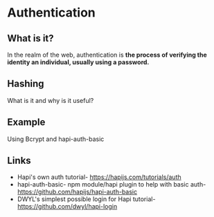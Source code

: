 # Authentication

## What is it?
In the realm of the web,
authentication is **the process of verifying the identity an individual, usually using a password.**

## Hashing
What is it and why is it useful?

## Example
Using Bcrypt and hapi-auth-basic

## Links
- Hapi's own auth tutorial- https://hapijs.com/tutorials/auth
- hapi-auth-basic- npm module/hapi plugin to help with basic auth- https://github.com/hapijs/hapi-auth-basic
- DWYL's simplest possible login for Hapi tutorial- https://github.com/dwyl/hapi-login
